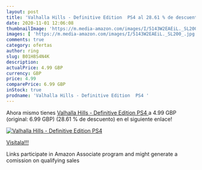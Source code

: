 ```yaml
---
layout: post
title: 'Valhalla Hills - Definitive Edition  PS4 al 28.61 % de descuento'
date: 2020-11-01 12:06:08
thumbnailImage: 'https://m.media-amazon.com/images/I/5143W2EAEiL._SL200_.jpg'
images: [ 'https://m.media-amazon.com/images/I/5143W2EAEiL._SL200_.jpg' ]
comments: true
category: ofertas
author: ring
slug: B01H8S4N4K
description:
actualPrice: 4.99 GBP
currency: GBP
price: 4.99
comparePrice: 6.99 GBP
inStock: true
prodname: 'Valhalla Hills - Definitive Edition  PS4 '
---
```


Ahora mismo tienes [Valhalla Hills - Definitive Edition  PS4 ](https://www.amazon.co.uk/dp/B01H8S4N4K/?tag=tolees0a-21) a 4.99 GBP (original: 6.99 GBP) (28.61 %  de descuento) en el siguiente enlace!

[![Valhalla Hills - Definitive Edition  PS4](https://m.media-amazon.com/images/I/5143W2EAEiL._SL200_.jpg)](https://www.amazon.co.uk/dp/B01H8S4N4K/?tag=tolees0a-21)

[Visítala!!!](https://www.amazon.co.uk/dp/B01H8S4N4K/?tag=tolees0a-21)

Links participate in Amazon Associate program and might generate a comission on qualifying sales
